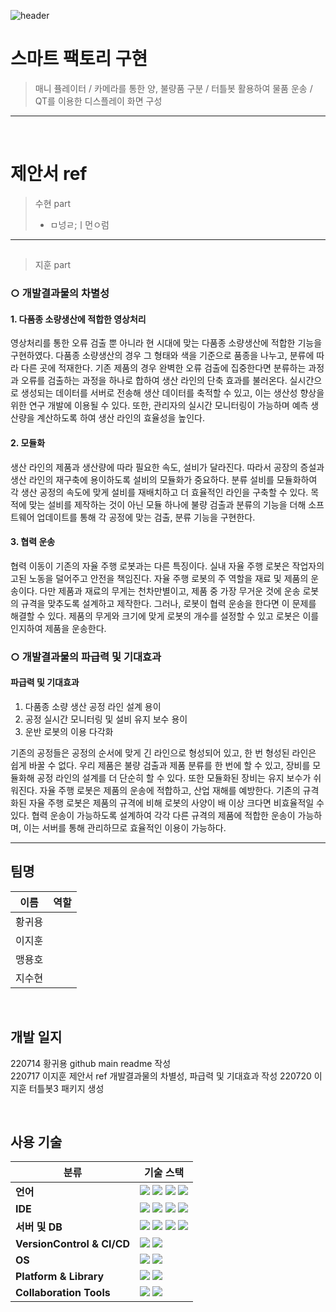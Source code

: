 ![header](https://capsule-render.vercel.app/api?type=waving&color=auto&height=350&section=header&text=Smart%20Factory&fontSize=70&animation=fadeIn&fontAlignY=38&desc=22%20IoT%20SW%20전문가%20개발%204팀&descAlignY=51&descAlign=62)
<!--# Smart-Factory

### 22 IoT SW 전문가 개발 4팀 공모전
<br>
!-->
# 스마트 팩토리 구현

> 매니 퓰레이터 / 카메라를 통한 양, 불량품 구분 / 터틀봇 활용하여 물품 운송 / QT를 이용한 디스플레이 화면 구성

--------------------------------------------------------------------------

<br>

# 제안서 ref

> 수현 part
> * ㅁ넝ㄹ;ㅣ먼ㅇ럼

   
***
##
> 지훈 part   
### ○ 개발결과물의 차별성
#### 1. 다품종 소량생산에 적합한 영상처리
 영상처리를 통한 오류 검출 뿐 아니라 현 시대에 맞는 다품종 소량생산에 적합한 기능을 구현하였다. 다품종 소량생산의 경우 그 형태와 색을 기준으로 품종을 나누고, 분류에 따라 다른 곳에 적재한다. 기존 제품의 경우 완벽한 오류 검출에 집중한다면 분류하는 과정과 오류를 검출하는 과정을 하나로 합하여 생산 라인의 단축 효과를 불러온다. 실시간으로 생성되는 데이터를 서버로 전송해 생산 데이터를 축적할 수 있고, 이는 생산성 향상을 위한 연구 개발에 이용될 수 있다. 또한, 관리자의 실시간 모니터링이 가능하며 예측 생산량을 계산하도록 하여 생산 라인의 효율성을 높인다.
		
#### 2. 모듈화
 생산 라인의 제품과 생산량에 따라 필요한 속도, 설비가 달라진다. 따라서 공장의 증설과 생산 라인의 재구축에 용이하도록 설비의 모듈화가 중요하다. 분류 설비를 모듈화하여 각 생산 공정의 속도에 맞게 설비를 재배치하고 더 효율적인 라인을 구축할 수 있다. 목적에 맞는 설비를 제작하는 것이 아닌 모듈 하나에 불량 검출과 분류의 기능을 더해 소프트웨어 업데이트를 통해 각 공정에 맞는 검출, 분류 기능을 구현한다.

#### 3. 협력 운송
 협력 이동이 기존의 자율 주행 로봇과는 다른 특징이다. 실내 자율 주행 로봇은 작업자의 고된 노동을 덜어주고 안전을 책임진다. 자율 주행 로봇의 주 역할을 재료 및 제품의 운송이다. 다만 제품과 재료의 무게는 천차만별이고, 제품 중 가장 무거운 것에 운송 로봇의 규격을 맞추도록 설계하고 제작한다. 그러나, 로봇이 협력 운송을 한다면 이 문제를 해결할 수 있다. 제품의 무게와 크기에 맞게 로봇의 개수를 설정할 수 있고 로봇은 이를 인지하여 제품을 운송한다. 

### ○ 개발결과물의 파급력 및 기대효과
#### 파급력 및 기대효과
1. 다품종 소량 생산 공정 라인 설계 용이
2. 공정 실시간 모니터링 및 설비 유지 보수 용이
3. 운반 로봇의 이용 다각화

기존의 공정들은 공정의 순서에 맞게 긴 라인으로 형성되어 있고, 한 번 형성된 라인은 쉽게 바꿀 수 없다. 우리 제품은 불량 검출과 제품 분류를 한 번에 할 수 있고, 장비를 모듈화해 공정 라인의 설계를 더 단순히 할 수 있다. 또한 모듈화된 장비는 유지 보수가 쉬워진다. 자율 주행 로봇은 제품의 운송에 적합하고, 산업 재해를 예방한다. 기존의 규격화된 자율 주행 로봇은 제품의 규격에 비해 로봇의 사양이 배 이상 크다면 비효율적일 수 있다. 협력 운송이 가능하도록 설계하여 각각 다른 규격의 제품에 적합한 운송이 가능하며, 이는 서버를 통해 관리하므로 효율적인 이용이 가능하다.
***
## 팀명

| 이름 | 역할 |
| ------ | ------------------------------------------------ |
| 황귀용 |  |
| 이지훈 |  |
| 맹용호 |  |
| 지수현 |  |

<br>

## 개발 일지

220714 황귀용 github main readme 작성  
220717 이지훈 제안서 ref 개발결과물의 차별성, 파급력 및 기대효과 작성
220720 이지훈 터틀봇3 패키지 생성

<br>

## 사용 기술 

| <center>분류</center> | <center>기술 스택</center> |
| :-------------------- | :-------------------------------------------------------------------------------------------------------------------------------------------------------------------------------------------------------------------------------------------------------------------------------------------------------------------------------------------------------------------------------------------------------------------------------------------- |
| __언어__ |<img src="https://img.shields.io/badge/C-A8B9CC?style=flat-square&logo=C&logoColor=white"/> <img src="https://img.shields.io/badge/C++-00599C?style=flat-square&logo=C%2B%2B&logoColor=white"/> <img src="https://img.shields.io/badge/Python-3776AB?style=flat-square&logo=Python&logoColor=white"/> <img src="https://img.shields.io/badge/Java-007396?style=flat-square&logo=Java&logoColor=white"/> |
| __IDE__ | <img src="https://img.shields.io/badge/Arduino-00979D?style=flat-square&logo=Arduino&logoColor=white"/> <img src="https://img.shields.io/badge/STM32-03234B?style=flat-square&logo=STMicroelectronics&logoColor=white"/> <img src="https://img.shields.io/badge/Raspberry Pi-A22846?style=flat-square&logo=Raspberry Pi&logoColor=white"/> <img src="https://img.shields.io/badge/Jetson Nano-76B900?style=flat-square&logo=NVIDIA&logoColor=white"/> |
| __서버 및 DB__|<img src="https://img.shields.io/badge/MSSQL-CC2927?style=flat-square&logo=Microsoft SQL Server&logoColor=white"/>  <img src="https://img.shields.io/badge/Apache-D22128?style=flat-square&logo=Apache&logoColor=white"/> <img src="https://img.shields.io/badge/PHP-777BB4?style=flat-square&logo=PHP&logoColor=white"/> <img src="https://img.shields.io/badge/MySQL-4479A1?style=flat-square&logo=MySQL&logoColor=white"/>|
| __VersionControl & CI/CD__| <img src="https://img.shields.io/badge/Git-F05032?style=flat-square&logo=Git&logoColor=white"/> <img src="https://img.shields.io/badge/GitHub-181717?style=flat-square&logo=GitHub&logoColor=white"/>|
| __OS__|<img src="https://img.shields.io/badge/Windows10-0078D6?style=flat-square&logo=Windows&logoColor=white"/> <img src="https://img.shields.io/badge/Ubuntu20.04-E95420?style=flat-square&logo=Ubuntu&logoColor=white"/>|
| __Platform & Library__|<img src="https://img.shields.io/badge/ROS-22314E?style=flat-square&logo=ROS&logoColor=white"/> <img src="https://img.shields.io/badge/OpenCV-5C3EE8?style=flat-square&logo=OpenCV&logoColor=white"/>|
| __Collaboration Tools__|<img src="https://img.shields.io/badge/Google Docs-4285F4?style=flat-square&logo=Google&logoColor=white"/>  <img src="https://img.shields.io/badge/Notion-000000?style=flat-square&logo=Notion&logoColor=white"/>|

